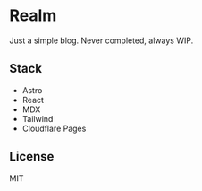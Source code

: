 # Realm

Just a simple blog. Never completed, always WIP.

## Stack

- Astro
- React
- MDX
- Tailwind
- Cloudflare Pages

## License

MIT
